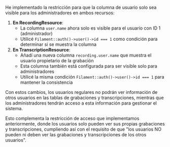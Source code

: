 He implementado la restricción para que la columna de usuario solo sea visible para los administradores en ambos recursos:

1. **En RecordingResource**:
   - La columna `user.name` ahora solo es visible para el usuario con ID 1 (administrador)
   - Utilicé `Filament::auth()->user()->id === 1` como condición para determinar si se muestra la columna
2. **En TranscriptionResource**:
   - Añadí una nueva columna `recording.user.name` que muestra el usuario propietario de la grabación
   - Esta columna también está configurada para ser visible solo para administradores
   - Utilicé la misma condición `Filament::auth()->user()->id === 1` para mantener la consistencia

Con estos cambios, los usuarios regulares no podrán ver información de otros usuarios en las tablas de grabaciones y transcripciones, mientras que los administradores tendrán acceso a esta información para gestionar el sistema.

Esto complementa la restricción de acceso que implementamos anteriormente, donde los usuarios solo pueden ver sus propias grabaciones y transcripciones, cumpliendo así con el requisito de que "los usuarios NO pueden ni deben ver las grabaciones y transcripciones de los otros usuarios".